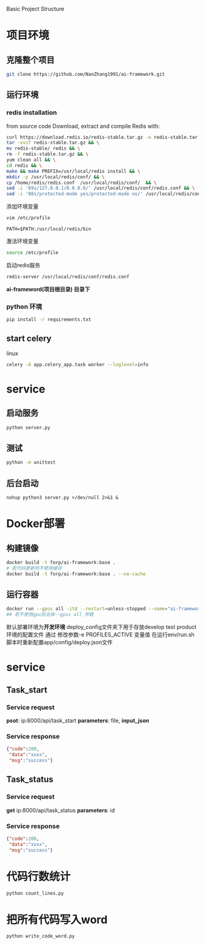 Basic Project Structure
# 项目环境
## 克隆整个项目
```bash
git clone https://github.com/NanZhang1991/ai-framework.git
```

## 运行环境
### redis installation
from source code 
Download, extract and compile Redis with:
```bash
curl https://download.redis.io/redis-stable.tar.gz -o redis-stable.tar.gz && \
tar -xvzf redis-stable.tar.gz && \
mv redis-stable/ redis && \
rm -f redis-stable.tar.gz && \
yum clean all && \
cd redis && \
make && make PREFIX=/usr/local/redis install && \
mkdir -p /usr/local/redis/conf/ && \
cp /home/redis/redis.conf  /usr/local/redis/conf/  && \
sed -i '69s/127.0.0.1/0.0.0.0/' /usr/local/redis/conf/redis.conf && \
sed -i '88s/protected-mode yes/protected-mode no/' /usr/local/redis/conf/redis.conf
```
添加环境变量
```bash
vim /etc/profile
```
```vim
PATH=$PATH:/usr/local/redis/bin
```
激活环境变量
```bash
source /etc/profile
```
启动redis服务
```bash
redis-server /usr/local/redis/conf/redis.conf
```

**ai-frameword(项目根目录) 目录下**
### python 环境
```bash
pip install -r requirements.txt
```

## start celery
linux
```bash
celery -A app.celery_app.task worker --loglevel=info
```
# service
## 启动服务
```bash
python server.py
```
## 测试
```bash
python -m unittest
```
## 后台启动
```
nohup python3 server.py >/dev/null 2>&1 &
```

# Docker部署
## 构建镜像
```bash
docker build -t forp/ai-framework:base .
# 若代码更新则不使用缓存
docker build -t forp/ai-framework:base . --no-cache
```
## 运行容器
```bash
docker run --gpus all -itd --restart=unless-stopped --name="ai-framework" -e PROFILES_ACTIVE="test" -p 8000:8000 forp/ai-framework:base 
## 若不使用gpu则去掉--gpus all 参数
```
默认部署环境为**开发环境**
deploy_config文件夹下用于存放develop test product 环境的配置文件
通过 修改参数-e PROFILES_ACTIVE 变量值 在运行env/run.sh 脚本时重新配置app/config/deploy.json文件


# service
## Task_start
### Service request
**psot**: ip:8000/api/task_start </bar>
**parameters**: file,
**input_json**
### Service response
```json
{"code":200,
 "data":"xxxx",
 "msg":"success"}
```
## Task_status
### Service request
**get** ip:8000/api/task_status </bar>
**parameters**: id 
### Service response
```json
{"code":200,
 "data":"xxxx",
 "msg":"success"}
```
 
# 代码行数统计
```bash
python count_lines.py
```
# 把所有代码写入word
```bash
python write_code_word.py
```
